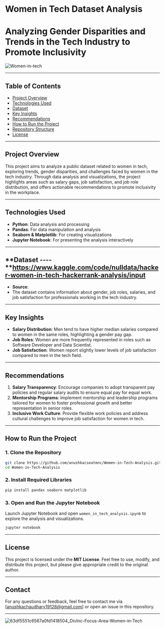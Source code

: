 

# Women in Tech Dataset Analysis

# Analyzing Gender Disparities and Trends in the Tech Industry to Promote Inclusivity

![Women-in-tech](https://github.com/user-attachments/assets/e87e890a-67f2-43f8-a3ca-aef01f50fa69)


---

## Table of Contents
- [Project Overview](#project-overview)
- [Technologies Used](#technologies-used)
- [Dataset](#dataset)
- [Key Insights](#key-insights)
- [Recommendations](#recommendations)
- [How to Run the Project](#how-to-run-the-project)
- [Repository Structure](#repository-structure)
- [License](#license)

---

## Project Overview
This project aims to analyze a public dataset related to women in tech, exploring trends, gender disparities, and challenges faced by women in the tech industry. Through data analysis and visualizations, the project highlights areas such as salary gaps, job satisfaction, and job role distribution, and offers actionable recommendations to promote inclusivity in the workplace.

---

## Technologies Used
- **Python**: Data analysis and processing
- **Pandas**: For data manipulation and analysis
- **Seaborn & Matplotlib**: For creating visualizations
- **Jupyter Notebook**: For presenting the analysis interactively

---

## **Dataset ---- **https://www.kaggle.com/code/nulldata/hacker-women-in-tech-hackerrank-analysis/input
- **Source**: 
- The dataset contains information about gender, job roles, salaries, and job satisfaction for professionals working in the tech industry.

---

## **Key Insights**
- **Salary Distribution**: Men tend to have higher median salaries compared to women in the same roles, highlighting a gender pay gap.
- **Job Roles**: Women are more frequently represented in roles such as Software Developer and Data Scientist.
- **Job Satisfaction**: Women report slightly lower levels of job satisfaction compared to men in the tech field.

---

## **Recommendations**
1. **Salary Transparency**: Encourage companies to adopt transparent pay policies and regular salary audits to ensure equal pay for equal work.
2. **Mentorship Programs**: Implement mentorship and leadership programs tailored for women to foster professional growth and better representation in senior roles.
3. **Inclusive Work Culture**: Provide flexible work policies and address cultural challenges to improve job satisfaction for women in tech.

---

## **How to Run the Project**

### **1. Clone the Repository**
```bash
git clone https://github.com/anushkacseatmnc/Women-in-Tech-Analysis.git
cd Women-in-Tech-Analysis
```

### **2. Install Required Libraries**
```bash
pip install pandas seaborn matplotlib
```

### **3. Open and Run the Jupyter Notebook**
Launch Jupyter Notebook and open `women_in_tech_analysis.ipynb` to explore the analysis and visualizations.
```bash
jupyter notebook
```

---

## **License**
This project is licensed under the **MIT License**. Feel free to use, modify, and distribute this project, but please give appropriate credit to the original author.

---

## **Contact**
For any questions or feedback, feel free to contact me via [anushkachaudhary19128@gmail.com] or open an issue in this repository.

---

![63df5551c6567a0fd1418504_DivInc-Focus-Area-Women-in-Tech](https://github.com/user-attachments/assets/57bb1d0a-2b62-4a55-bdfc-01c59abada60)

